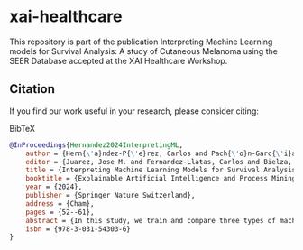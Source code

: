 # xai-healthcare

This repository is part of the publication Interpreting Machine Learning models for Survival Analysis: A study of Cutaneous Melanoma using the SEER Database accepted at the XAI Healthcare Workshop.

## Citation
If you find our work useful in your research, please consider citing:


  <summary>BibTeX</summary>

  ```bibtex
  @InProceedings{Hernandez2024InterpretingML,
      author = {Hern{\'a}ndez-P{\'e}rez, Carlos and Pach{\'o}n-Garc{\'i}a, Cristian and Delicado, Pedro and Vilaplana, Ver{\'o}nica},
      editor = {Juarez, Jose M. and Fernandez-Llatas, Carlos and Bielza, Concha and Johnson, Owen and Kocbek, Primoz and Larra{\~{n}}aga, Pedro and Martin, Niels and Munoz-Gama, Jorge and {\v{S}}tiglic, Gregor and Sepulveda, Marcos and Vellido, Alfredo},
      title = {Interpreting Machine Learning Models for Survival Analysis: A Study of Cutaneous Melanoma Using the SEER Database},
      booktitle = {Explainable Artificial Intelligence and Process Mining Applications for Healthcare},
      year = {2024},
      publisher = {Springer Nature Switzerland},
      address = {Cham},
      pages = {52--61},
      abstract = {In this study, we train and compare three types of machine learning algorithms for Survival Analysis: Random Survival Forest, DeepSurv and DeepHit, using the SEER database to model cutaneous malignant melanoma. Additionally, we employ SurvLIMEpy library, a Python package designed to provide explainability for survival machine learning models, to analyse feature importance. The results demonstrate that machine learning algorithms outperform the Cox Proportional Hazards Model. Our work underscores the importance of explainability methods for interpreting black-box models and provides insights into important features related to melanoma prognosis.},
      isbn = {978-3-031-54303-6}
  }

